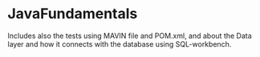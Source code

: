 # JavaFundamentals
Includes also the tests using MAVIN file and POM.xml, and about the Data layer and how it connects with the database using SQL-workbench.
